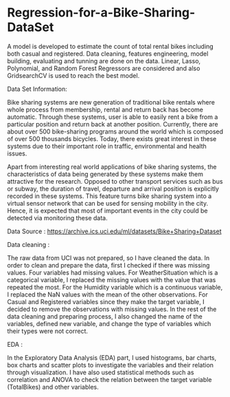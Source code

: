 # Regression-for-a-Bike-Sharing-DataSet

A model is developed to estimate the count of total rental bikes including both casual and registered. Data cleaning, features engineering, model building, evaluating and tunning are done on the data. Linear, Lasso, Polynomial, and Random Forest Regressors are considered and also GridsearchCV is used to reach the best model. 

Data Set Information:

Bike sharing systems are new generation of traditional bike rentals where whole process from membership, rental and return back has become automatic. Through these systems, user is able to easily rent a bike from a particular position and return back at another position. Currently, there are about over 500 bike-sharing programs around the world which is composed of over 500 thousands bicycles. Today, there exists great interest in these systems due to their important role in traffic, environmental and health issues.

Apart from interesting real world applications of bike sharing systems, the characteristics of data being generated by these systems make them attractive for the research. Opposed to other transport services such as bus or subway, the duration of travel, departure and arrival position is explicitly recorded in these systems. This feature turns bike sharing system into a virtual sensor network that can be used for sensing mobility in the city. Hence, it is expected that most of important events in the city could be detected via monitoring these data.

Data Source : https://archive.ics.uci.edu/ml/datasets/Bike+Sharing+Dataset

Data cleaning :

The raw data from UCI was not prepared, so I have cleaned the data. In order to clean and prepare the data, first I checked if there was missing values.
Four variables had missing values. For WeatherSituation which is a categorical variable, I replaced the missing values with the value that was repeated the most.
For the Humidity variable which is a continuous variable, I replaced the NaN values with the mean of the other observations.
For Casual and Registered variables since they make the target variable, I decided to remove the observations with missing values.
In the rest of the data cleaning and preparing process, I also changed the name of the variables, defined new variable, and change the type of variables which their types were not correct.

EDA :

In the Exploratory Data Analysis (EDA) part, I used histograms, bar charts, box charts and scatter plots to investigate the variables and their relation through visualization.
I have also used statistical methods such as correlation and ANOVA to check the relation between the target variable (TotalBikes) and other variables.
